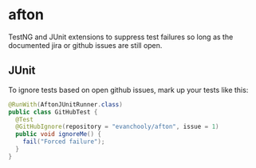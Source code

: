 afton
=====

TestNG and JUnit extensions to suppress test failures so long as the documented jira or github issues are still open.

JUnit
-----

To ignore tests based on open github issues, mark up your tests like this:

```java
@RunWith(AftonJUnitRunner.class)
public class GitHubTest {
  @Test
  @GitHubIgnore(repository = "evanchooly/afton", issue = 1)
  public void ignoreMe() {
    fail("Forced failure");
  }
}
```